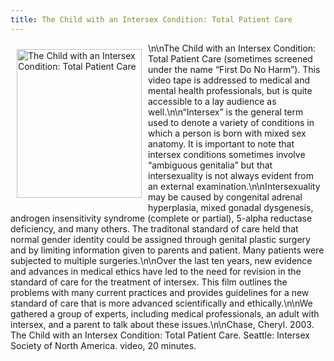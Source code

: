 ```yaml
---
title: The Child with an Intersex Condition: Total Patient Care
---
```


[<img src="/img/books/tpc.jpg" width=200 height=238 alt="The Child with an Intersex Condition: Total Patient Care" align=left hspace=10 vspace=10>][1]\n\nThe Child with an Intersex Condition: Total Patient Care (sometimes screened under the name &#8220;First Do No Harm&#8221;). This video tape is addressed to medical and mental health professionals, but is quite accessible to a lay audience as well.\n\n&#8220;Intersex&#8221; is the general term used to denote a variety of conditions in which a person is born with mixed sex anatomy. It is important to note that intersex conditions sometimes involve &#8220;ambiguous genitalia&#8221; but that intersexuality is not always evident from an external examination.\n\nIntersexuality may be caused by congenital adrenal hyperplasia, mixed gonadal dysgenesis, androgen insensitivity syndrome (complete or partial), 5-alpha reductase deficiency, and many others. The traditonal standard of care held that normal gender identity could be assigned through genital plastic surgery and by limiting information given to parents and patient. Many patients were subjected to multiple surgeries.\n\nOver the last ten years, new evidence and advances in medical ethics have led to the need for revision in the standard of care for the treatment of intersex. This film outlines the problems with many current practices and provides guidelines for a new standard of care that is more advanced scientifically and ethically.\n\nWe gathered a group of experts, including medical professionals, an adult with intersex, and a parent to talk about these issues.\n\nChase, Cheryl. 2003. The Child with an Intersex Condition: Total Patient Care. Seattle: Intersex Society of North America. video, 20 minutes.

 [1]: /donate